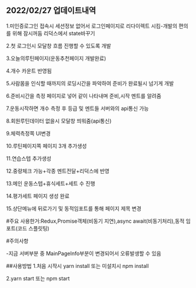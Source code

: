 
## 2022/02/27 업데이트내역
1.미인증로그인 접속시 세션정보 없어서 로그인페이지로 리다이렉트 시킴-개발의 편의를 위해 잠시꺼둠 리덕스에서 state바꾸기

2.첫 로그인시 모달창 흐름 진행할 수 있도록 개발

3.오늘의루틴페이지(운동추천페이지 개발완료)

4.개수 카운트 반영됨

5.사람몸을 인식할 때까지의 로딩시간을 파악하여 준비가 완료될시 넘기게 개발

6.준비시간을 측정 페이지로 넣어 같이 나타내며 준비,시작 멘트를 알려줌

7.운동시작하면 개수 측정 후 등급 및 멘트들 서버와의 api통신 가능

8.회원루틴데이터 없을시 모달창 띄워줌(api통신)

9.체력측정쪽 UI변경

10.루틴페이지쪽 페이지 3개 추가생성

11.연습스텝 추가생성

12.중량체크 가능+각종 멘트전달+리덕스에 반영

13.메인 운동스텝+휴식세트+세트 수 진행

14.평가세트 페이지 생성 완료

15.상단메뉴에 뒤로가기 및 동적임포트를 통해 페이지 제목 변경

#주요 사용한거:Redux,Promise객체(비동기 지연),async await(비동기처리),동적 임포트(코드 스플릿팅)

#주의사항

-지금 서버부분 중 MainPageInfo부분이 변경되어서 오류발생할 수 있음



##사용방법
1.처음 시작시 yarn install 또는 미설치시 npm install

2.yarn start 또는 npm start